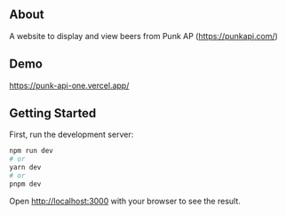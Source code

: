 ## About
A website to display and view beers from Punk AP (https://punkapi.com/)

## Demo
https://punk-api-one.vercel.app/

## Getting Started

First, run the development server:

```bash
npm run dev
# or
yarn dev
# or
pnpm dev
```

Open [http://localhost:3000](http://localhost:3000) with your browser to see the result.

